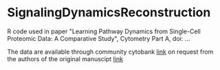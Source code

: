 # SignalingDynamicsReconstruction
R code used in paper "Learning Pathway Dynamics from Single-Cell Proteomic Data: A Comparative Study", Cytometry Part A, doi: ...

The data are available through community cytobank [link](https://community.cytobank.org/cytobank/login) on request from the authors of the original manuscipt  [link](https://www.ncbi.nlm.nih.gov/pubmed/22902532)

